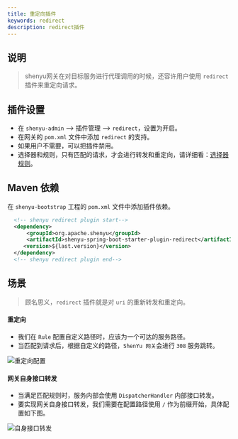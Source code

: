 ```yaml
---
title: 重定向插件
keywords: redirect
description: redirect插件
---
```


## 说明

> shenyu网关在对目标服务进行代理调用的时候，还容许用户使用 `redirect` 插件来重定向请求。

## 插件设置

* 在 `shenyu-admin` --> 插件管理 --> `redirect`，设置为开启。
* 在网关的 `pom.xml` 文件中添加 `redirect` 的支持。
* 如果用户不需要，可以把插件禁用。
* 选择器和规则，只有匹配的请求，才会进行转发和重定向，请详细看：[选择器规则](../selector-and-rule)。

## Maven 依赖

在 `shenyu-bootstrap` 工程的 `pom.xml` 文件中添加插件依赖。

```xml
  <!-- shenyu redirect plugin start-->
  <dependency>
      <groupId>org.apache.shenyu</groupId>
      <artifactId>shenyu-spring-boot-starter-plugin-redirect</artifactId>
     <version>${last.version}</version>
  </dependency>
  <!-- shenyu redirect plugin end-->
```

## 场景

> 顾名思义，`redirect` 插件就是对 `uri` 的重新转发和重定向。

#### 重定向

* 我们在 `Rule` 配置自定义路径时，应该为一个可达的服务路径。
* 当匹配到请求后，根据自定义的路径，`ShenYu 网关`会进行 `308` 服务跳转。

![重定向配置](/img/soul/plugin/redirect/redirect-01.png)

#### 网关自身接口转发

* 当满足匹配规则时，服务内部会使用 `DispatcherHandler` 内部接口转发。
* 要实现网关自身接口转发，我们需要在配置路径使用 `/` 作为前缀开始，具体配置如下图。

![自身接口转发](/img/soul/plugin/redirect/redirect-02.png)
